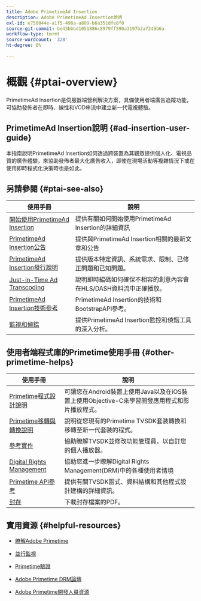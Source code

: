 ```yaml
---
title: Adobe PrimetimeAd Insertion
description: Adobe PrimetimeAd Insertion說明
exl-id: e758044e-a1f5-498a-a809-b6a351dfe8f0
source-git-commit: be43bbbd1051886c8979ff590a3197b2a7249b6a
workflow-type: tm+mt
source-wordcount: '328'
ht-degree: 0%

---
```


# 概觀 {#ptai-overview}

PrimetimeAd Insertion是伺服器端營利解決方案，具備使用者端廣告追蹤功能，可協助發佈者在即時、線性和VOD串流中建立新一代電視體驗。

## PrimetimeAd Insertion說明 {#ad-insertion-user-guide}

本指南說明PrimetimeAd Insertion如何透過跨裝置為其觀眾提供個人化、電視品質的廣告體驗，來協助發佈者最大化廣告收入，即使在現場活動等複雜情況下或在使用即時程式化決策時也是如此。

## 另請參閱 {#ptai-see-also}

| 使用手冊 | 說明 |
|---|---|
| [開始使用PrimetimeAd Insertion](getting-started/get-started-overview.md) | 提供有關如何開始使用PrimetimeAd Insertion的詳細資訊 |
| [PrimetimeAd Insertion公告](announcements/overview.md) | 提供與PrimetimeAd Insertion相關的最新文章和公告 |
| [PrimetimeAd Insertion發行說明](../release-notes/ptai-20x-release-notes.md) | 提供版本特定資訊、系統需求、限制、已修正問題和已知問題。 |
| [Just-in-Time Ad Transcoding](just-in-time-transcoding/jit-transcoding-overview.md) | 說明即時編碼如何確保不相容的創意內容會在HLS/DASH資料流中正確播放。 |
| [PrimetimeAd Insertion技術參考](/help/primetime-ad-insertion/technical-reference/bootstrap-api.md) | PrimetimeAd Insertion的技術和BootstrapAPI參考。 |
| [監視和偵錯](/help/primetime-ad-insertion/performance-monitoring-debugging-reporting/performance-overview.md) | 提供PrimetimeAd Insertion監控和偵錯工具的深入分析。 |

## 使用者端程式庫的Primetime使用手冊 {#other-primetime-helps}

| 使用手冊 | 說明 |
|---|---|
| [Primetime程式設計說明](../programming/home.md) | 可讓您在Android裝置上使用Java以及在iOS裝置上使用Objective-C來學習開發應用程式和影片播放程式。 |
| [Primetime移轉與轉換說明](../migration-guides/home.md) | 說明從您現有的Primetime TVSDK套裝轉換和移轉至新一代套裝的程式。 |
| [參考實作](../android-reference-implementation/home.md) | 協助瞭解TVSDK並修改功能管理員，以自訂您的個人播放器。 |
| [Digital Rights Management](../digital-rights-management/home.md) | 協助您進一步瞭解Digital Rights Management(DRM)中的各種使用者情境 |
| [Primetime API參考](../reference/api-references.md) | 提供有關TVSDK函式、資料結構和其他程式設計建構的詳細資訊。 |
| [封存](https://helpx.adobe.com/primetime/archives.html) | 下載封存檔案的PDF。 |

## 實用資源 {#helpful-resources}

* [瞭解Adobe Primetime](https://www.adobe.com/in/marketing/primetime.html)

* [並行監視](https://tve.helpdocsonline.com/concurrency-monitoring-introduction)

* [Primetime驗證](https://tve.helpdocsonline.com/home)

* [Adobe Primetime DRM論壇](https://forums.adobe.com/community/adobe_access)

* [Adobe Primetime開發人員資源](https://www.adobe.com/devnet/primetime.html)
